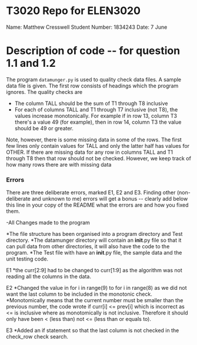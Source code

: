 
# T3020   Repo for ELEN3020

Name: Matthew Cresswell
Student Number: 1834243
Date: 7 June

# Description of code -- for question 1.1 and 1.2

The program `datamunger.py` is used to quality check data files. A
sample data file is given. The first row consists of headings which
the program ignores. The quality checks are

* The column TALL should be the sum of T1 through T8 inclusive
* For each of columns TALL and T1 through T7 inclusive (not T8),  the values increase monotonically. For example if in row 13, column T3 there's a value 49 (for example), then in row 14, column T3 the value should be 49 or greater.

Note, however, there is some missing data in some of the rows. The first few lines only contain values for TALL and only the latter half has values for OTHER.  If there are missing data for any row in columns TALL and T1 through T8 then that row should not be checked. However, we keep track of how many rows there are with missing data


### Errors

There are three deliberate errors, marked E1, E2 and E3. Finding other (non-deliberate and unknown to me)  errors will get a bonus -- clearly add below this line in your copy of the README what the errors are and how you fixed them.

-All Changes made to the program

*The file structure has been organised into a program directory and Test directory.
*The datamunger directory will contain an __init__.py file so that it can pull data from other directories, it will also have the code to the program.
*The Test file with have an __init__.py file, the sample data and the unit testing code. 

E1 
*the curr[2:9] had to be changed to curr[1:9] as the algorithm was not reading all the columns in the data.


E2 
*Changed the value in for i in range(9) to for i in range(8) as we did not want the last column to be included in the monotonic check.
*Monotomically means that the current number must be smaller than the previous number, the code wrote if curr[i] <= prev[i] which is incorrect as <= is inclusive where as monotomically is not inclusive. Therefore it should only have been < (less than) not <= (less than or equals to).

E3 
*Added an if statement so that the last column is not checked in the check_row check search.


